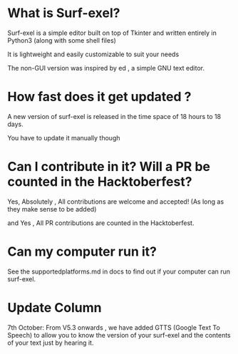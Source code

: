 # What is Surf-exel?

Surf-exel is a simple editor built on top of Tkinter and written entirely in Python3 (along with some shell files)

It is lightweight and easily customizable to suit your needs 

The non-GUI version was inspired by ed , a simple GNU text editor.

# How fast does it get updated ?

A new version of surf-exel is released in the time space of 18 hours to 18 days.

You have to update it manually though 

# Can I contribute in it? Will a PR be counted in the Hacktoberfest?
Yes, Absolutely , All contributions are welcome and accepted! (As long as they make sense to be added)

and Yes , All PR contributions are counted in the Hacktoberfest.

# Can my computer run it?
See the supportedplatforms.md in docs to find out if your computer can run surf-exel.

# Update Column
7th October: From V5.3 onwards , we have added GTTS (Google Text To Speech) to allow you to know the version of your surf-exel  and the contents of your text just by hearing it.

